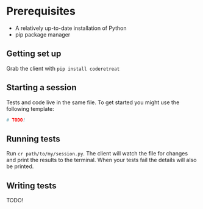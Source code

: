 # Prerequisites

* A relatively up-to-date installation of Python
* pip package manager


## Getting set up

Grab the client with `pip install coderetreat`

## Starting a session

Tests and code live in the same file. To get started you might use the following template:

```python
# TODO!
```

## Running tests

Run `cr path/to/my/session.py`. The client will watch the file for changes and print the results to the terminal. When your tests fail the details will also be printed.

## Writing tests

TODO!
